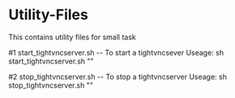 # Utility-Files

This contains utility files for small task

#1 start_tightvncserver.sh -- To start a tightvncsever
   Useage: sh start_tightvncserver.sh "<display numbers>"
	
#2 stop_tightvncserver.sh -- To stop a tightvncserver
   Useage: sh stop_tightvncserver.sh "<display numbers>"
	
